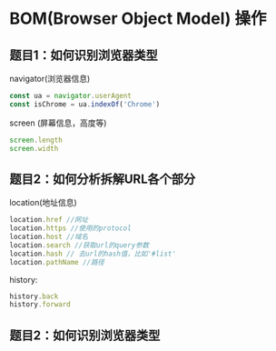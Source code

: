 # BOM(Browser Object Model) 操作


## 题目1：如何识别浏览器类型

navigator(浏览器信息)
```js
const ua = navigator.userAgent
const isChrome = ua.indexOf('Chrome')
```


screen (屏幕信息，高度等)
```js
screen.length 
screen.width
```


## 题目2：如何分析拆解URL各个部分
location(地址信息)

```js
location.href //网址
location.https //使用的protocol
location.host //域名
location.search //获取url的query参数
location.hash // 去url的hash值，比如'#list'
location.pathName //路径
```

history:

```js
history.back
history.forward
```



## 题目2：如何识别浏览器类型